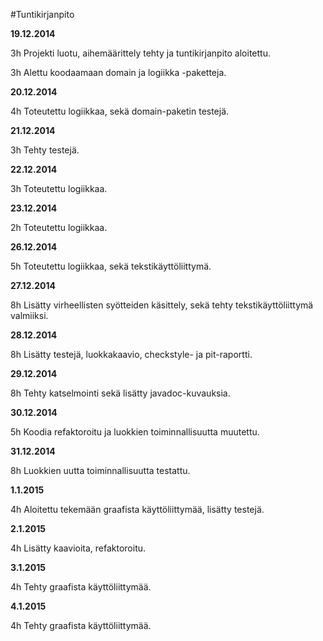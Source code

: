 #Tuntikirjanpito

**19.12.2014**

3h Projekti luotu, aihemäärittely tehty ja tuntikirjanpito aloitettu.

3h Alettu koodaamaan domain ja logiikka -paketteja. 

**20.12.2014**

4h Toteutettu logiikkaa, sekä domain-paketin testejä.

**21.12.2014**

3h Tehty testejä.

**22.12.2014**

3h Toteutettu logiikkaa.

**23.12.2014**

2h Toteutettu logiikkaa.

**26.12.2014**

5h Toteutettu logiikkaa, sekä tekstikäyttöliittymä.

**27.12.2014**

8h Lisätty virheellisten syötteiden käsittely, sekä tehty tekstikäyttöliittymä valmiiksi.

**28.12.2014**

8h Lisätty testejä, luokkakaavio, checkstyle- ja pit-raportti.

**29.12.2014**

8h Tehty katselmointi sekä lisätty javadoc-kuvauksia.

**30.12.2014**

5h Koodia refaktoroitu ja luokkien toiminnallisuutta muutettu.

**31.12.2014**

8h Luokkien uutta toiminnallisuutta testattu.

**1.1.2015**

4h Aloitettu tekemään graafista käyttöliittymää, lisätty testejä.

**2.1.2015**

4h Lisätty kaavioita, refaktoroitu.

**3.1.2015**

4h Tehty graafista käyttöliittymää.

**4.1.2015**

4h Tehty graafista käyttöliittymää.
